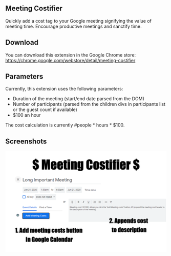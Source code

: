 ## Meeting Costifier

Quickly add a cost tag to your Google meeting signifying the value of meeting time. Encourage productive meetings and sanctify time.

## Download

You can download this extension in the Google Chrome store: https://chrome.google.com/webstore/detail/meeting-costifier

## Parameters

Currently, this extension uses the following parameters:
- Duration of the meeting (start/end date parsed from the DOM)
- Number of participants (parsed from the children divs in participants list or the guest count if available)
- $100 an hour

The cost calculation is currently #people * hours * $100.

## Screenshots

![Image](screenshots/meeting_costifier.png)